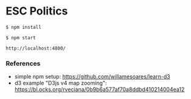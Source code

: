 # ESC Politics

```
$ npm install
```

```
$ npm start
```

```
http://localhost:4800/
```

### References

* simple npm setup: https://github.com/willamesoares/learn-d3
* d3 example "D3js v4 map zooming": https://bl.ocks.org/rveciana/0b9b6a577af70a8ddbd410214004ea12